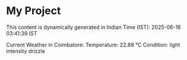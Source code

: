 # My Project

This content is dynamically generated in Indian Time (IST): 2025-06-16 03:41:39 IST


Current Weather in Coimbatore:
Temperature: 22.88 °C
Condition: light intensity drizzle
